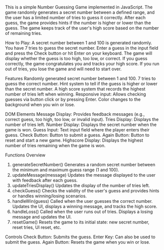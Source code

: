 This is a simple Number Guessing Game implemented in JavaScript. The game randomly generates a secret number between a defined range, and the user has a limited number of tries to guess it correctly. After each guess, the game provides hints if the number is higher or lower than the guess. The game keeps track of the user's high score based on the number of remaining tries.

How to Play: 
A secret number between 1 and 100 is generated randomly.
You have 7 tries to guess the secret number.
Enter a guess in the input field and press the Check button or hit Enter on your keyboard.
The game will display whether the guess is too high, too low, or correct.
If you guess correctly, the game congratulates you and tracks your high score.
If you run out of tries, you lose the game and will need to start over.

Features
Randomly generated secret number between 1 and 100.
7 tries to guess the correct number.
Hint system to tell if the guess is higher or lower than the secret number.
A high score system that records the highest number of tries left when winning.
Responsive input: Allows checking guesses via button click or by pressing Enter.
Color changes to the background when you win or lose.

DOM Elements
Message Display: Provides feedback messages (e.g., correct guess, too high, too low, or invalid input).
Tries Display: Displays the number of tries left.
Number Display: Displays the secret number when the game is won.
Guess Input: Text input field where the player enters their guess.
Check Button: Button to submit a guess.
Again Button: Button to reset and start a new game.
Highscore Display: Displays the highest number of tries remaining when the game is won.

Functions Overview
1. generateSecretNumber()
Generates a random secret number between the minimum and maximum guess range (1 and 100).
2. updateMessage(message)
Updates the message displayed to the user with feedback after each guess.
3. updateTriesDisplay()
Updates the display of the number of tries left.
4. checkGuess()
Checks the validity of the user's guess and provides hints or handles winning/losing scenarios.
5. handleWin(guess)
Called when the user guesses the correct number. Updates the UI, displays a winning message, and tracks the high score.
6. handleLoss()
Called when the user runs out of tries. Displays a losing message and updates the UI.
7. resetGame()
Resets the game to its initial state: new secret number, reset tries, UI reset, etc.

Controls
Check Button: Submits the guess.
Enter Key: Can also be used to submit the guess.
Again Button: Resets the game when you win or lose.
